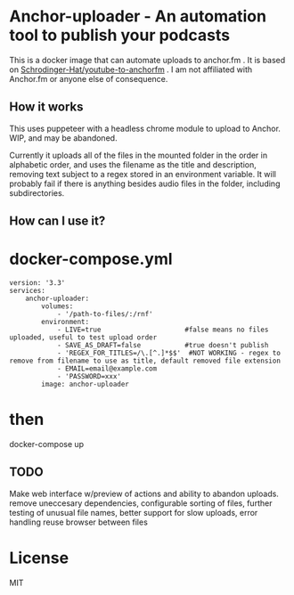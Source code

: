 # Anchor-uploader - An automation tool to publish your podcasts

This is a docker image that can automate uploads to anchor.fm .  It is based on [Schrodinger-Hat/youtube-to-anchorfm](https://github.com/Schrodinger-Hat/youtube-to-anchorfm) .  I am not affiliated with Anchor.fm or anyone else of consequence.
## How it works

This uses puppeteer with a headless chrome module to upload to Anchor.  WIP, and may be abandoned.  

Currently it uploads all of the files in the mounted folder in the order in alphabetic order, and uses the filename as the title and description, removing text subject to a regex stored in an environment variable. It will probably fail if there is anything besides audio files in the folder, including subdirectories.


## How can I use it?

# docker-compose.yml
	version: '3.3'
	services:
		anchor-uploader:
			volumes:
				- '/path-to-files/:/rnf'
			environment:
				- LIVE=true          			#false means no files uploaded, useful to test upload order
				- SAVE_AS_DRAFT=false			#true doesn't publish
				- 'REGEX_FOR_TITLES=/\.[^.]*$$'  #NOT WORKING - regex to remove from filename to use as title, default removed file extension
				- EMAIL=email@example.com
				- 'PASSWORD=xxx'
			image: anchor-uploader

# then
docker-compose up


## TODO
Make web interface w/preview of actions and ability to abandon uploads.
remove uneccesary dependencies, configurable sorting of files, further testing of unusual file names, better support for slow uploads, error handling reuse browser between files

# License

MIT
